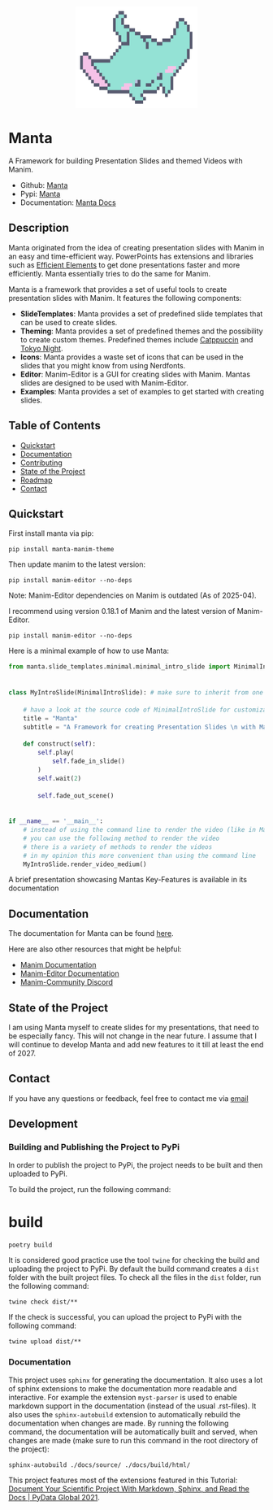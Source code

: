 <p align="center">
  <img src="https://raw.githubusercontent.com/Alexander-Nasuta/manta/main/resources/logos/logo.png" alt="Alt text" style="max-height: 200px;">
</p>

# Manta

A Framework for building Presentation Slides and themed Videos with Manim. 

- Github: [Manta](https://github.com/Alexander-Nasuta/manta)
- Pypi: [Manta](https://pypi.org/project/manta-manim-theme/)
- Documentation: [Manta Docs](https://alexander-nasuta.github.io/manta/)

## Description

Manta originated from the idea of creating presentation slides with Manim in an easy and time-efficient way.
PowerPoints has extensions and libraries such as [Efficient Elements](https://www.efficient-elements.com/de/) to get 
done presentations faster and more efficiently. Manta essentially tries to do the same for Manim.

Manta is a framework that provides a set of useful tools to create presentation slides with Manim.
It features the following components:
- **SlideTemplates**: Manta provides a set of predefined slide templates that can be used to create slides.
- **Theming**: Manta provides a set of predefined themes and the possibility to create custom themes. Predefined themes
  include [Catppuccin](https://github.com/catppuccin/catppuccin) and [Tokyo Night](https://github.com/folke/tokyonight.nvim).
- **Icons**: Manta provides a waste set of icons that can be used in the slides that you might know from using Nerdfonts.  
- **Editor**: Manim-Editor is a GUI for creating slides with Manim. Mantas slides are designed to be used with Manim-Editor.
- **Examples**: Manta provides a set of examples to get started with creating slides.


## Table of Contents

- [Quickstart](#quickstart)
- [Documentation](#documentation)
- [Contributing](#contributing)
- [State of the Project](#state-of-the-project)
- [Roadmap](#roadmap)
- [Contact](#contact)


## Quickstart

First install manta via pip:
```shell
pip install manta-manim-theme
```
Then update manim to the latest version:
```shell
pip install manim-editor --no-deps
```

Note: Manim-Editor dependencies on Manim is outdated (As of 2025-04).

I recommend using version 0.18.1 of Manim and the latest version of Manim-Editor.

```shell
pip install manim-editor --no-deps
```

Here is a minimal example of how to use Manta:
```python
from manta.slide_templates.minimal.minimal_intro_slide import MinimalIntroSlide


class MyIntroSlide(MinimalIntroSlide): # make sure to inherit from one of the slide templates
    
    # have a look at the source code of MinimalIntroSlide for customization options (font size, colors, etc.)
    title = "Manta"
    subtitle = "A Framework for creating Presentation Slides \n with Manim and Python"

    def construct(self):
        self.play(
            self.fade_in_slide()
        )
        self.wait(2)

        self.fade_out_scene()


if __name__ == '__main__':
    # instead of using the command line to render the video (like in Manim)
    # you can use the following method to render the video
    # there is a variety of methods to render the videos 
    # in my opinion this more convenient than using the command line
    MyIntroSlide.render_video_medium() 

```

A brief presentation showcasing Mantas Key-Features is available in its documentation 

## Documentation

The documentation for Manta can be found [here](https://alexander-nasuta.github.io/manta/).

Here are also other resources that might be helpful:
- [Manim Documentation](https://docs.manim.community/en/stable/)
- [Manim-Editor Documentation](https://docs.editor.manim.community/en/stable/)
- [Manim-Community Discord](https://discord.gg/mMRrZQg)


## State of the Project

I am using Manta myself to create slides for my presentations, that need to be especially fancy. 
This will not change in the near future. 
I assume that I will continue to develop Manta and add new features to it till at least the end of 2027.

## Contact

If you have any questions or feedback, feel free to contact me via [email](mailto:alexander.nasuta@wzl-iqs.rwth-aachen.de)

## Development

### Building and Publishing the Project to PyPi

In order to publish the project to PyPi, the project needs to be built and then uploaded to PyPi.

To build the project, run the following command:

# build
`poetry build`

It is considered good practice use the tool `twine` for checking the build and uploading the project to PyPi.
By default the build command creates a `dist` folder with the built project files.
To check all the files in the `dist` folder, run the following command:

```shell
twine check dist/**
```

If the check is successful, you can upload the project to PyPi with the following command:

```shell
twine upload dist/**
```

### Documentation

This project uses `sphinx` for generating the documentation.
It also uses a lot of sphinx extensions to make the documentation more readable and interactive.
For example the extension `myst-parser` is used to enable markdown support in the documentation (instead of the usual .rst-files).
It also uses the `sphinx-autobuild` extension to automatically rebuild the documentation when changes are made.
By running the following command, the documentation will be automatically built and served, when changes are made (make sure to run this command in the root directory of the project):

```shell
sphinx-autobuild ./docs/source/ ./docs/build/html/
```

This project features most of the extensions featured in this Tutorial: [Document Your Scientific Project With Markdown, Sphinx, and Read the Docs | PyData Global 2021](https://www.youtube.com/watch?v=qRSb299awB0).
